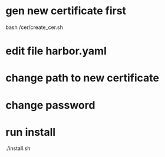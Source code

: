 # gen new certificate first

bash /cer/create_cer.sh

# edit file harbor.yaml
# change path to new certificate
# change password 

# run install
./install.sh



